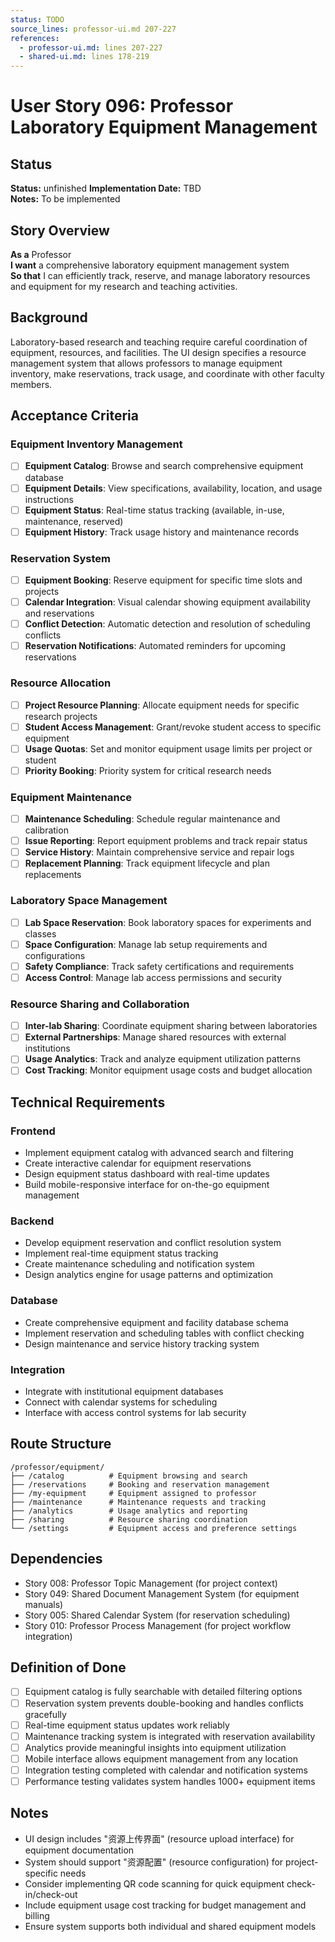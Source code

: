 ```yaml
---
status: TODO
source_lines: professor-ui.md 207-227
references:
  - professor-ui.md: lines 207-227
  - shared-ui.md: lines 178-219
---
```

# User Story 096: Professor Laboratory Equipment Management

## Status
**Status:** unfinished
**Implementation Date:** TBD  
**Notes:** To be implemented

## Story Overview

**As a** Professor  
**I want** a comprehensive laboratory equipment management system  
**So that** I can efficiently track, reserve, and manage laboratory resources and equipment for my research and teaching activities.

## Background

Laboratory-based research and teaching require careful coordination of equipment, resources, and facilities. The UI design specifies a resource management system that allows professors to manage equipment inventory, make reservations, track usage, and coordinate with other faculty members.

## Acceptance Criteria

### Equipment Inventory Management
- [ ] **Equipment Catalog**: Browse and search comprehensive equipment database
- [ ] **Equipment Details**: View specifications, availability, location, and usage instructions
- [ ] **Equipment Status**: Real-time status tracking (available, in-use, maintenance, reserved)
- [ ] **Equipment History**: Track usage history and maintenance records

### Reservation System
- [ ] **Equipment Booking**: Reserve equipment for specific time slots and projects
- [ ] **Calendar Integration**: Visual calendar showing equipment availability and reservations
- [ ] **Conflict Detection**: Automatic detection and resolution of scheduling conflicts
- [ ] **Reservation Notifications**: Automated reminders for upcoming reservations

### Resource Allocation
- [ ] **Project Resource Planning**: Allocate equipment needs for specific research projects
- [ ] **Student Access Management**: Grant/revoke student access to specific equipment
- [ ] **Usage Quotas**: Set and monitor equipment usage limits per project or student
- [ ] **Priority Booking**: Priority system for critical research needs

### Equipment Maintenance
- [ ] **Maintenance Scheduling**: Schedule regular maintenance and calibration
- [ ] **Issue Reporting**: Report equipment problems and track repair status
- [ ] **Service History**: Maintain comprehensive service and repair logs
- [ ] **Replacement Planning**: Track equipment lifecycle and plan replacements

### Laboratory Space Management
- [ ] **Lab Space Reservation**: Book laboratory spaces for experiments and classes
- [ ] **Space Configuration**: Manage lab setup requirements and configurations
- [ ] **Safety Compliance**: Track safety certifications and requirements
- [ ] **Access Control**: Manage lab access permissions and security

### Resource Sharing and Collaboration
- [ ] **Inter-lab Sharing**: Coordinate equipment sharing between laboratories
- [ ] **External Partnerships**: Manage shared resources with external institutions
- [ ] **Usage Analytics**: Track and analyze equipment utilization patterns
- [ ] **Cost Tracking**: Monitor equipment usage costs and budget allocation

## Technical Requirements

### Frontend
- Implement equipment catalog with advanced search and filtering
- Create interactive calendar for equipment reservations
- Design equipment status dashboard with real-time updates
- Build mobile-responsive interface for on-the-go equipment management

### Backend
- Develop equipment reservation and conflict resolution system
- Implement real-time equipment status tracking
- Create maintenance scheduling and notification system
- Design analytics engine for usage patterns and optimization

### Database
- Create comprehensive equipment and facility database schema
- Implement reservation and scheduling tables with conflict checking
- Design maintenance and service history tracking system

### Integration
- Integrate with institutional equipment databases
- Connect with calendar systems for scheduling
- Interface with access control systems for lab security

## Route Structure
```
/professor/equipment/
├── /catalog          # Equipment browsing and search
├── /reservations     # Booking and reservation management
├── /my-equipment     # Equipment assigned to professor
├── /maintenance      # Maintenance requests and tracking
├── /analytics        # Usage analytics and reporting
├── /sharing          # Resource sharing coordination
└── /settings         # Equipment access and preference settings
```

## Dependencies
- Story 008: Professor Topic Management (for project context)
- Story 049: Shared Document Management System (for equipment manuals)
- Story 005: Shared Calendar System (for reservation scheduling)
- Story 010: Professor Process Management (for project workflow integration)

## Definition of Done
- [ ] Equipment catalog is fully searchable with detailed filtering options
- [ ] Reservation system prevents double-booking and handles conflicts gracefully
- [ ] Real-time equipment status updates work reliably
- [ ] Maintenance tracking system is integrated with reservation availability
- [ ] Analytics provide meaningful insights into equipment utilization
- [ ] Mobile interface allows equipment management from any location
- [ ] Integration testing completed with calendar and notification systems
- [ ] Performance testing validates system handles 1000+ equipment items

## Notes
- UI design includes "资源上传界面" (resource upload interface) for equipment documentation
- System should support "资源配置" (resource configuration) for project-specific needs
- Consider implementing QR code scanning for quick equipment check-in/check-out
- Include equipment usage cost tracking for budget management and billing
- Ensure system supports both individual and shared equipment models
